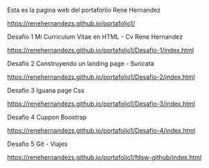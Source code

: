 Esta es la pagina web del portaforlio Rene Hernandez

https://renehernandezs.github.io/portafolio1/

Desafio 1 Mi Curriculum Vitae en HTML - Cv Rene Hernandez

https://renehernandezs.github.io/portafolio1/Desafio-1/index.html

Desafio 2 Construyendo un landing page - Suricata

https://renehernandezs.github.io/portafolio1/Desafio-2/index.html

Desafio 3 Iguana page Css

https://renehernandezs.github.io/portafolio1/Desafio-3/index.html

Desafio 4 Cuppon Boostrap

https://renehernandezs.github.io/portafolio1/Desafio-4/index.html

Desafio 5 Git - Viajes

https://renehernandezs.github.io/portafolio1/fdsw-github/index.html
